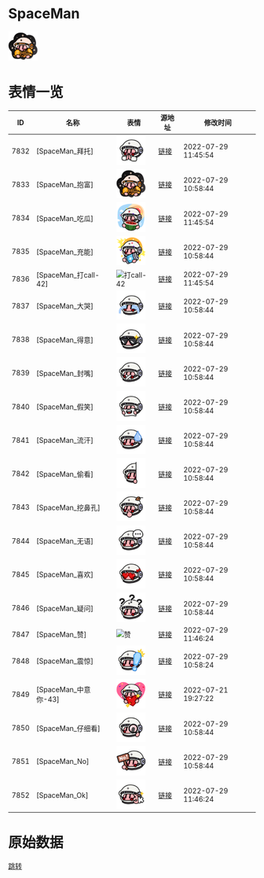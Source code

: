 # SpaceMan

<img src="./cover.png" height="60" alt="cover" />

# 表情一览

|ID|名称|表情|源地址|修改时间|
|----|----|----|----|----|
|7832|[SpaceMan_拜托]|<img src="./pic/007832_%5BSpaceMan_拜托%5D.png" height="60" alt="拜托"/>|[链接](http://i0.hdslb.com/bfs/emote/d0db033a91d7dfde69873f9e847084617c277f1f.png)|2022-07-29 11:45:54|
|7833|[SpaceMan_抱富]|<img src="./pic/007833_%5BSpaceMan_抱富%5D.png" height="60" alt="抱富"/>|[链接](http://i0.hdslb.com/bfs/emote/27d3dca71b2058b15ac9339ecee06860894ca036.png)|2022-07-29 10:58:44|
|7834|[SpaceMan_吃瓜]|<img src="./pic/007834_%5BSpaceMan_吃瓜%5D.png" height="60" alt="吃瓜"/>|[链接](http://i0.hdslb.com/bfs/emote/31e9390ec0b20e0c907b0a4deae5d202e312df29.png)|2022-07-29 11:45:54|
|7835|[SpaceMan_充能]|<img src="./pic/007835_%5BSpaceMan_充能%5D.png" height="60" alt="充能"/>|[链接](http://i0.hdslb.com/bfs/emote/5a8265b85153ce616118ea796cd149be38c003dd.png)|2022-07-29 10:58:44|
|7836|[SpaceMan_打call-42]|<img src="./pic/007836_%5BSpaceMan_打call-42%5D.png" height="60" alt="打call-42"/>|[链接](http://i0.hdslb.com/bfs/emote/5bcf76ec5370d8f4d8af71552b611cd328325ad7.png)|2022-07-29 11:45:54|
|7837|[SpaceMan_大哭]|<img src="./pic/007837_%5BSpaceMan_大哭%5D.png" height="60" alt="大哭"/>|[链接](http://i0.hdslb.com/bfs/emote/66f6a2afeb4bf96f0928994fb5d15363dfdf4fa1.png)|2022-07-29 10:58:44|
|7838|[SpaceMan_得意]|<img src="./pic/007838_%5BSpaceMan_得意%5D.png" height="60" alt="得意"/>|[链接](http://i0.hdslb.com/bfs/emote/aa7b3c8e9db3b2f3b56ceac6bfd92e7a7d646e1d.png)|2022-07-29 10:58:44|
|7839|[SpaceMan_封嘴]|<img src="./pic/007839_%5BSpaceMan_封嘴%5D.png" height="60" alt="封嘴"/>|[链接](http://i0.hdslb.com/bfs/emote/a3511c56052b00785e5c9eb68235afaec80a9b60.png)|2022-07-29 10:58:44|
|7840|[SpaceMan_假笑]|<img src="./pic/007840_%5BSpaceMan_假笑%5D.png" height="60" alt="假笑"/>|[链接](http://i0.hdslb.com/bfs/emote/2d871525f70ccec7e448f1a6eec4debba4ae17b6.png)|2022-07-29 10:58:44|
|7841|[SpaceMan_流汗]|<img src="./pic/007841_%5BSpaceMan_流汗%5D.png" height="60" alt="流汗"/>|[链接](http://i0.hdslb.com/bfs/emote/93e7ef2b49fbc5fa0a1a2423b2ceac3e5fcc510d.png)|2022-07-29 10:58:44|
|7842|[SpaceMan_偷看]|<img src="./pic/007842_%5BSpaceMan_偷看%5D.png" height="60" alt="偷看"/>|[链接](http://i0.hdslb.com/bfs/emote/86802cb5f8f3b5e702b0ccec0c620e9c2ddfa1bc.png)|2022-07-29 10:58:44|
|7843|[SpaceMan_挖鼻孔]|<img src="./pic/007843_%5BSpaceMan_挖鼻孔%5D.png" height="60" alt="挖鼻孔"/>|[链接](http://i0.hdslb.com/bfs/emote/f4d355284eb8b55c3d441f23a8ce7831c12a58f5.png)|2022-07-29 10:58:44|
|7844|[SpaceMan_无语]|<img src="./pic/007844_%5BSpaceMan_无语%5D.png" height="60" alt="无语"/>|[链接](http://i0.hdslb.com/bfs/emote/ef9cdad7f08f9921bb119e4898619732f584b71d.png)|2022-07-29 10:58:44|
|7845|[SpaceMan_喜欢]|<img src="./pic/007845_%5BSpaceMan_喜欢%5D.png" height="60" alt="喜欢"/>|[链接](http://i0.hdslb.com/bfs/emote/290734541fe7a614af4befd5cb5c208287b984cd.png)|2022-07-29 10:58:44|
|7846|[SpaceMan_疑问]|<img src="./pic/007846_%5BSpaceMan_疑问%5D.png" height="60" alt="疑问"/>|[链接](http://i0.hdslb.com/bfs/emote/b59ab68ae5ec411a5e76df94a407abce575f96d8.png)|2022-07-29 10:58:44|
|7847|[SpaceMan_赞]|<img src="./pic/007847_%5BSpaceMan_赞%5D.png" height="60" alt="赞"/>|[链接](http://i0.hdslb.com/bfs/emote/d72e7c3b3ef7c424639700883899004b29627bb3.png)|2022-07-29 11:46:24|
|7848|[SpaceMan_震惊]|<img src="./pic/007848_%5BSpaceMan_震惊%5D.png" height="60" alt="震惊"/>|[链接](http://i0.hdslb.com/bfs/emote/a7eedb80f522f550e21da72d3df88e9fb6db272f.png)|2022-07-29 10:58:24|
|7849|[SpaceMan_中意你-43]|<img src="./pic/007849_%5BSpaceMan_中意你-43%5D.png" height="60" alt="中意你-43"/>|[链接](http://i0.hdslb.com/bfs/emote/c899bda768d8526f9420cb76c2c8cb2cd9e6f274.png)|2022-07-21 19:27:22|
|7850|[SpaceMan_仔细看]|<img src="./pic/007850_%5BSpaceMan_仔细看%5D.png" height="60" alt="仔细看"/>|[链接](http://i0.hdslb.com/bfs/emote/de1bffa81dfc3faf50c6d336c3257d62e4c51bd2.png)|2022-07-29 10:58:44|
|7851|[SpaceMan_No]|<img src="./pic/007851_%5BSpaceMan_No%5D.png" height="60" alt="No"/>|[链接](http://i0.hdslb.com/bfs/emote/f0a7017acef86ced405d61e721435ecad9540db2.png)|2022-07-29 10:58:44|
|7852|[SpaceMan_Ok]|<img src="./pic/007852_%5BSpaceMan_Ok%5D.png" height="60" alt="Ok"/>|[链接](http://i0.hdslb.com/bfs/emote/8cbd5cc167a412d7adb21ed39b8316bec4007ca0.png)|2022-07-29 11:46:24|

# 原始数据

[跳转](./raw.json)

